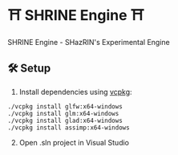 # ⛩ SHRINE Engine ⛩
SHRINE Engine - SHazRIN's Experimental Engine

## 🛠 Setup

1. Install dependencies using [vcpkg](https://github.com/microsoft/vcpkg):
```
./vcpkg install glfw:x64-windows
./vcpkg install glm:x64-windows
./vcpkg install glad:x64-windows
./vcpkg install assimp:x64-windows
```

2. Open .sln project in Visual Studio
